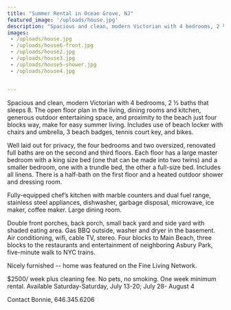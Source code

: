 ```yaml
---
title: "Summer Rental in Ocean Grove, NJ"
featured_image: '/uploads/house.jpg'
description: "Spacious and clean, modern Victorian with 4 bedrooms, 2 ½ baths that sleeps 8."
images:
 - /uploads/house.jpg
 - /uploads/house6-front.jpg
 - /uploads/house2.jpg
 - /uploads/house3.jpg
 - /uploads/house5-shower.jpg
 - /uploads/house4.jpg


---
```


Spacious and clean, modern Victorian with 4 bedrooms, 2 ½ baths that sleeps 8. The open floor plan in the living, dining rooms and kitchen, generous outdoor entertaining space, and proximity to the beach just four blocks way, make for easy summer living. Includes use of beach locker with chairs and umbrella, 3 beach badges, tennis court key, and bikes.

Well laid out for privacy, the four bedrooms and two oversized, renovated full baths are on the second and third floors. Each floor has a large master bedroom with a king size bed (one that can be made into two twins) and a smaller bedroom, one with a trundle bed, the other a full-size bed.  Includes all linens. There is a half-bath on the first floor and a heated outdoor shower and dressing room.

Fully-equipped chef’s kitchen with marble counters and dual fuel range, stainless steel appliances, dishwasher, garbage disposal, microwave, ice maker, coffee maker. Large dining room.

Double front porches, back porch, small back yard and side yard with shaded eating area. Gas BBQ outside, washer and dryer in the basement. Air conditioning, wifi, cable TV, stereo. Four blocks to Main Beach, three blocks to the restaurants and entertainment of neighboring Asbury Park, five-minute walk to NYC trains.

Nicely furnished -- home was featured on the Fine Living Network.

$2500/ week plus cleaning fee. No pets, no smoking. One week minimum rental.  Available Saturday-Saturday, July 13-20; July 28- August 4

Contact Bonnie, 646.345.6206
